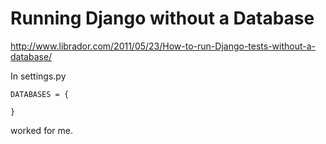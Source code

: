 
# Running Django without a Database


http://www.librador.com/2011/05/23/How-to-run-Django-tests-without-a-database/

In settings.py
```
DATABASES = {
    
}
```
worked for me.